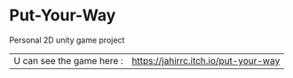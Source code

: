 # Put-Your-Way
Personal 2D unity game project

|  |  |
| ------------- | ------------- |
| U can see the game here :  | https://jahirrc.itch.io/put-your-way  |

